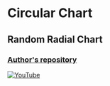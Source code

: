 # Circular Chart
## Random Radial Chart

### [Author's repository](https://github.com/TheTechDesigner/CircularChart-RandomRadialChart)

[![YouTube](https://img.youtube.com/vi/KXiueTFphiU/0.jpg)](https://youtu.be/KXiueTFphiU "Circular Chart [Random Radial Chart] Useful Widget in Flutter")